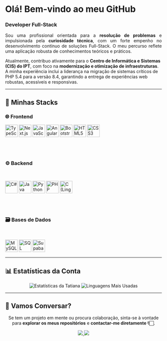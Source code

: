 # Olá! Bem-vindo ao meu GitHub

### Developer Full-Stack

<p align="justify">
  Sou uma profissional orientada para a <b>resolução de problemas</b> e impulsionada pela <b>curiosidade técnica</b>, com um forte empenho no desenvolvimento contínuo de soluções Full-Stack. O meu percurso reflete uma aplicação robusta de conhecimentos teóricos e práticos.
  
  Atualmente, contribuo ativamente para o <b>Centro de Informática e Sistemas (CIS) do IPT</b>, com foco na <b>modernização e otimização de infraestruturas</b>. A minha experiência inclui a liderança na migração de sistemas críticos de PHP 5.4 para a versão 8.4, garantindo a entrega de experiências web robustas, acessíveis e responsivas.
</p>

---

## 🚀 Minhas Stacks

<p align="center">
  
  <h3>🌐 Frontend &nbsp;&nbsp;&nbsp;&nbsp;</h3> <p>
  <img alt="TypeScript" height="40" width="40" src="https://cdn.jsdelivr.net/gh/devicons/devicon/icons/typescript/typescript-original.svg" />
  <img alt="Next.js" height="40" width="40" src="https://cdn.jsdelivr.net/gh/devicons/devicon/icons/nextjs/nextjs-original.svg" />
  <img alt="JavaScript" height="40" width="40" src="https://cdn.jsdelivr.net/gh/devicons/devicon/icons/javascript/javascript-original.svg" />
  <img alt="Angular" height="40" width="40" src="https://cdn.jsdelivr.net/gh/devicons/devicon/icons/angularjs/angularjs-original.svg" />
  <img alt="Bootstrap" height="40" width="40" src="https://cdn.jsdelivr.net/gh/devicons/devicon/icons/bootstrap/bootstrap-original.svg" />
  <img alt="HTML5" height="40" width="40" src="https://cdn.jsdelivr.net/gh/devicons/devicon/icons/html5/html5-original.svg" />
  <img alt="CSS3" height="40" width="40" src="https://cdn.jsdelivr.net/gh/devicons/devicon/icons/css3/css3-original.svg" />

  <br><br>

  <h3>⚙️ Backend</h3> &nbsp;&nbsp;&nbsp;&nbsp;  <p>
  <img alt="C#" height="40" width="40" src="https://cdn.jsdelivr.net/gh/devicons/devicon/icons/csharp/csharp-original.svg" />
  <img alt="Java" height="40" width="40" src="https://cdn.jsdelivr.net/gh/devicons/devicon/icons/java/java-original.svg" />
  <img alt="Python" height="40" width="40" src="https://cdn.jsdelivr.net/gh/devicons/devicon/icons/python/python-original.svg" />
  <img alt="PHP" height="40" width="40" src="https://cdn.jsdelivr.net/gh/devicons/devicon/icons/php/php-original.svg" />
  <img alt="C (Linguagem de Programação)" height="40" width="40" src="https://cdn.jsdelivr.net/gh/devicons/devicon/icons/c/c-original.svg" />

  <br><br>

  <h3>🗃️ Bases de Dados</h3> &nbsp;&nbsp;&nbsp;&nbsp;<p>
  <img alt="MySQL" height="40" width="40" src="https://cdn.jsdelivr.net/gh/devicons/devicon/icons/mysql/mysql-original.svg" />
  <img alt="SQL" height="40" width="40" src="https://cdn.jsdelivr.net/gh/devicons/devicon/icons/azuresqldatabase/azuresqldatabase-original.svg" />
  <img alt="Supabase" height="40" width="40" src="https://cdn.jsdelivr.net/gh/devicons/devicon/icons/supabase/supabase-original.svg" />
  
</p>

---

## 📊 Estatísticas da Conta

<p align="center">
  <img src="https://github-readme-stats.vercel.app/api?username=kimikdark&show_icons=true&theme=dark&include_all_commits=true&count_private=true&card_width=490&hide=prs,issues&bg_color=00000000&border_color=30363d" alt="Estatísticas da Tatiana" />
  
  <img src="https://github-readme-stats.vercel.app/api/top-langs/?username=kimikdark&layout=compact&theme=dark&bg_color=00000000&border_color=30363d" alt="Linguagens Mais Usadas" />
</p>

---

## 🤝 Vamos Conversar?

<p align="center">
  Se tem um projeto em mente ou procura colaboração, sinta-se à vontade para <b>explorar os meus repositórios</b> e <b>contactar-me diretamente 👇🏻</b>.
</p>

<p align="center">
  <a href="https://www.linkedin.com/in/kimikdark">
    <img src="https://img.shields.io/badge/LinkedIn-kimikdark-blue?style=for-the-badge&logo=linkedin" />
  </a>
  <a href="mailto:tatianamendes.contacto@gmail.com">
    <img src="https://img.shields.io/badge/Email-Entre%20em%20Contacto-red?style=for-the-badge&logo=gmail" />
  </a>
</p>
